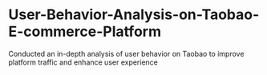 # User-Behavior-Analysis-on-Taobao-E-commerce-Platform
Conducted an in-depth analysis of user behavior on Taobao to improve platform traffic and enhance user experience
